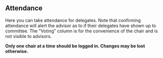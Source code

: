 ## Attendance

Here you can take attendance for delegates. Note that confirming attendance will alert the advisor as to if their delegates have shown up to committee. The "Voting" column is for the convenience of the chair and is not visible to advisors.

**Only one chair at a time should be logged in. Changes may be lost otherwise.**
